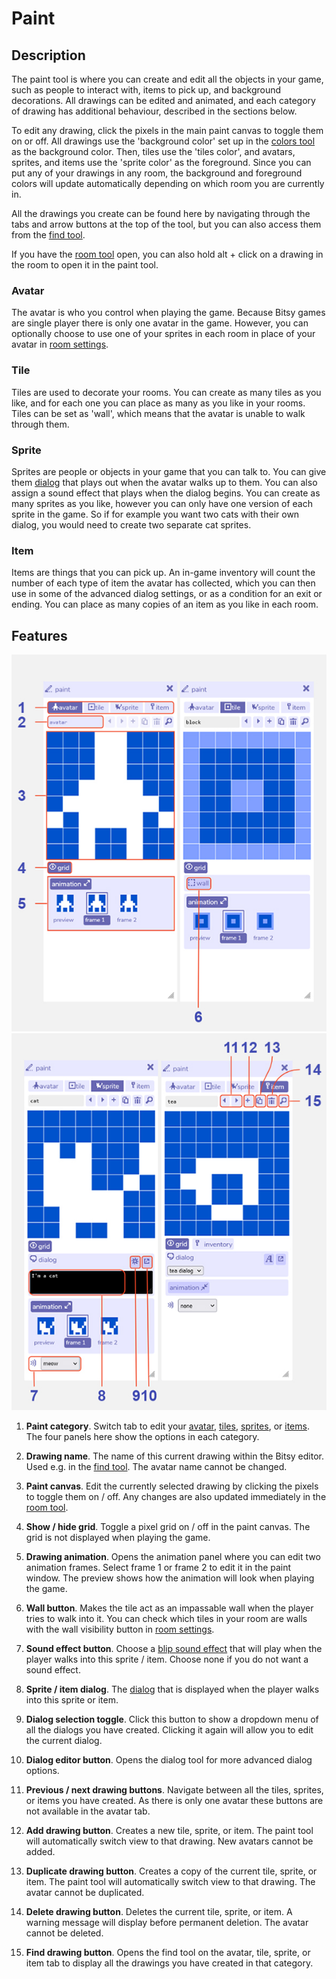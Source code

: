 # Paint

## Description

The paint tool is where you can create and edit all the objects in your game, such as people to interact with, items to pick up, and background decorations. 
All drawings can be edited and animated, and each category of drawing has additional behaviour, described in the sections below. 

To edit any drawing, click the pixels in the main paint canvas to toggle them on or off. All drawings use the 'background color' set up in the [colors tool](../color) as the background color. 
Then, tiles use the 'tiles color', and avatars, sprites, and items use the 'sprite color' as the foreground. 
Since you can put any of your drawings in any room, the background and foreground colors will update automatically depending on which room you are currently in. 

All the drawings you create can be found here by navigating through the tabs and arrow buttons at the top of the tool, but you can also access them from the [find tool](../find).

If you have the [room tool](../room) open, you can also hold alt + click on a drawing in the room to open it in the paint tool. 

### Avatar

The avatar is who you control when playing the game. Because Bitsy games are single player there is only one avatar in the game. 
However, you can optionally choose to use one of your sprites in each room in place of your avatar in [room settings](../room/roomSettings). 

### Tile

Tiles are used to decorate your rooms. You can create as many tiles as you like, and for each one you can place as many as you like in your rooms. 
Tiles can be set as 'wall', which means that the avatar is unable to walk through them. 

### Sprite

Sprites are people or objects in your game that you can talk to. You can give them [dialog](../dialog) that plays out when the avatar walks up to them. You can also assign a sound effect that plays when the dialog begins. 
You can create as many sprites as you like, however you can only have one version of each sprite in the game. 
So if for example you want two cats with their own dialog, you would need to create two separate cat sprites. 

### Item

Items are things that you can pick up. An in-game inventory will count the number of each type of item the avatar has collected, which you can then use in some of the advanced dialog settings, or as a condition for an exit or ending. You can place as many copies of an item as you like in each room.  

## Features

![paint tool diagram part 1](.images/paint1Diagram.JPG)
![paint tool diagram part 2](.images/paint2Diagram.JPG)

1. **Paint category**. Switch tab to edit your [avatar](../paint/#avatar), [tiles](../paint/#tile), [sprites](../paint/#sprite), or [items](../paint/#item). The four panels here show the options in each category.

2. **Drawing name**. The name of this current drawing within the Bitsy editor. Used e.g. in the [find tool](../find). The avatar name cannot be changed.

3. **Paint canvas**. Edit the currently selected drawing by clicking the pixels to toggle them on / off. Any changes are also updated immediately in the [room tool](../room).

4. **Show / hide grid**. Toggle a pixel grid on / off in the paint canvas. The grid is not displayed when playing the game.

5. **Drawing animation**. Opens the animation panel where you can edit two animation frames. Select frame 1 or frame 2 to edit it in the paint window. The preview shows how the animation will look when playing the game.

6. **Wall button**. Makes the tile act as an impassable wall when the player tries to walk into it. You can check which tiles in your room are walls with the wall visibility button in [room settings](../room/roomSettings).

7. **Sound effect button**. Choose a [blip sound effect](../blipomatic) that will play when the player walks into this sprite / item. Choose none if you do not want a sound effect.

8. **Sprite / item dialog**. The [dialog](../dialog) that is displayed when the player walks into this sprite  or item.

9. **Dialog selection toggle**. Click this button to show a dropdown menu of all the dialogs you have created. Clicking it again will allow you to edit the current dialog.

10. **Dialog editor button**. Opens the dialog tool for more advanced dialog options.

11. **Previous / next drawing buttons**. Navigate between all the tiles, sprites, or items you have created. As there is only one avatar these buttons are not available in the avatar tab.

12. **Add drawing button**. Creates a new tile, sprite, or item. The paint tool will automatically switch view to that drawing. New avatars cannot be added.

13. **Duplicate drawing button**. Creates a copy of the current tile, sprite, or item. The paint tool will automatically switch view to that drawing. The avatar cannot be duplicated.

14. **Delete drawing button**. Deletes the current tile, sprite, or item. A warning message will display before permanent deletion. The avatar cannot be deleted.

15. **Find drawing button**. Opens the find tool on the avatar, tile, sprite, or item tab to display all the drawings you have created in that category.
